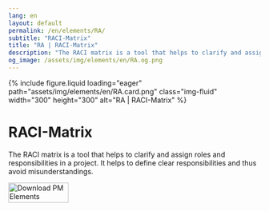 ```yaml
---
lang: en
layout: default
permalink: /en/elements/RA/
subtitle: "RACI-Matrix"
title: "RA | RACI-Matrix"
description: "The RACI matrix is a tool that helps to clarify and assign roles and responsibilities in a project. It helps to define clear responsibilities and thus avoid misunderstandings."
og_image: /assets/img/elements/en/RA.og.png
---
```


{% include figure.liquid loading="eager" path="assets/img/elements/en/RA.card.png" class="img-fluid" width="300" height="300" alt="RA | RACI-Matrix" %}

# RACI-Matrix

The RACI matrix is a tool that helps to clarify and assign roles and responsibilities in a project. It helps to define clear responsibilities and thus avoid misunderstandings.

<a href="https://apps.apple.com/app/apple-store/id6738084498?pt=127441684&ct=website&mt=8">
  <img src="{{ "assets/img/en/appstore.png" | relative_url }}" width="120" height="40" alt="Download PM Elements">
</a>
